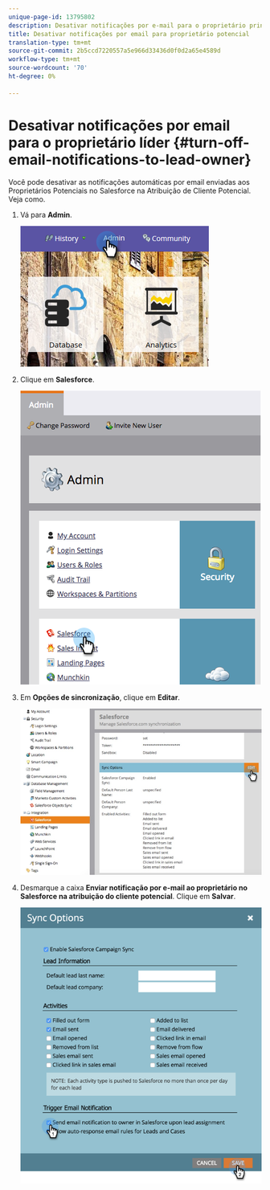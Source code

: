 ```yaml
---
unique-page-id: 13795802
description: Desativar notificações por e-mail para o proprietário principal - Documentos do Marketing - Documentação do produto
title: Desativar notificações por email para proprietário potencial
translation-type: tm+mt
source-git-commit: 2b5ccd7220557a5e966d33436d0f0d2a65e4589d
workflow-type: tm+mt
source-wordcount: '70'
ht-degree: 0%

---
```



# Desativar notificações por email para o proprietário líder {#turn-off-email-notifications-to-lead-owner}

Você pode desativar as notificações automáticas por email enviadas aos Proprietários Potenciais no Salesforce na Atribuição de Cliente Potencial. Veja como.

1. Vá para **Admin**.

   ![](assets/admin-1.png)

1. Clique em **Salesforce**.

   ![](assets/adminsalesforce.png)

1. Em **Opções de sincronização**, clique em **Editar**.

   ![](assets/salesforcesummary2.jpg)

1. Desmarque a caixa **Enviar notificação por e-mail ao proprietário no Salesforce na atribuição do cliente potencial**. Clique em **Salvar**.

   ![](assets/new-screen.png)
